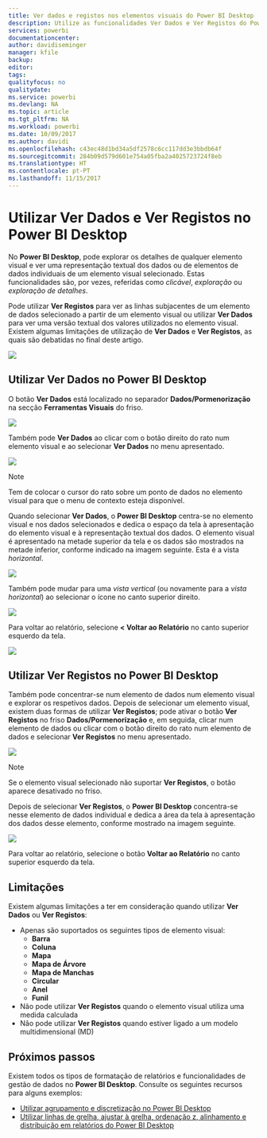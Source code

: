 ```yaml
---
title: Ver dados e registos nos elementos visuais do Power BI Desktop
description: Utilize as funcionalidades Ver Dados e Ver Registos do Power BI Desktop para explorar detalhes
services: powerbi
documentationcenter: 
author: davidiseminger
manager: kfile
backup: 
editor: 
tags: 
qualityfocus: no
qualitydate: 
ms.service: powerbi
ms.devlang: NA
ms.topic: article
ms.tgt_pltfrm: NA
ms.workload: powerbi
ms.date: 10/09/2017
ms.author: davidi
ms.openlocfilehash: c43ec48d1bd34a5df2578c6cc117dd3e3bbdb64f
ms.sourcegitcommit: 284b09d579d601e754a05fba2a4025723724f8eb
ms.translationtype: HT
ms.contentlocale: pt-PT
ms.lasthandoff: 11/15/2017
---
```

# <a name="use-see-data-and-see-records-in-power-bi-desktop"></a>Utilizar Ver Dados e Ver Registos no Power BI Desktop
No **Power BI Desktop**, pode explorar os detalhes de qualquer elemento visual e ver uma representação textual dos dados ou de elementos de dados individuais de um elemento visual selecionado. Estas funcionalidades são, por vezes, referidas como *clicável*, *exploração* ou *exploração de detalhes*.

Pode utilizar **Ver Registos** para ver as linhas subjacentes de um elemento de dados selecionado a partir de um elemento visual ou utilizar **Ver Dados** para ver uma versão textual dos valores utilizados no elemento visual. Existem algumas limitações de utilização de **Ver Dados** e **Ver Registos**, as quais são debatidas no final deste artigo.

![](media/desktop-see-data-see-records/see-data-see-records_1.png)

## <a name="using-see-data-in-power-bi-desktop"></a>Utilizar Ver Dados no Power BI Desktop
O botão **Ver Dados** está localizado no separador **Dados/Pormenorização** na secção **Ferramentas Visuais** do friso.

![](media/desktop-see-data-see-records/see-data-see-records_2.png)

Também pode **Ver Dados** ao clicar com o botão direito do rato num elemento visual e ao selecionar **Ver Dados** no menu apresentado.

![](media/desktop-see-data-see-records/see-data-see-records_3.png)

> [!NOTE]
> Tem de colocar o cursor do rato sobre um ponto de dados no elemento visual para que o menu de contexto esteja disponível.
> 
> 

Quando selecionar **Ver Dados**, o **Power BI Desktop** centra-se no elemento visual e nos dados selecionados e dedica o espaço da tela à apresentação do elemento visual e à representação textual dos dados. O elemento visual é apresentado na metade superior da tela e os dados são mostrados na metade inferior, conforme indicado na imagem seguinte. Esta é a vista *horizontal*.

![](media/desktop-see-data-see-records/see-data-see-records_4.png)

Também pode mudar para uma *vista vertical* (ou novamente para a *vista horizontal*) ao selecionar o ícone no canto superior direito.

![](media/desktop-see-data-see-records/see-data-see-records_5.png)

Para voltar ao relatório, selecione **< Voltar ao Relatório** no canto superior esquerdo da tela.

![](media/desktop-see-data-see-records/see-data-see-records_6.png)

## <a name="using-see-records-in-power-bi-desktop"></a>Utilizar Ver Registos no Power BI Desktop
Também pode concentrar-se num elemento de dados num elemento visual e explorar os respetivos dados. Depois de selecionar um elemento visual, existem duas formas de utilizar **Ver Registos**; pode ativar o botão **Ver Registos** no friso **Dados/Pormenorização** e, em seguida, clicar num elemento de dados ou clicar com o botão direito do rato num elemento de dados e selecionar **Ver Registos** no menu apresentado.

![](media/desktop-see-data-see-records/see-data-see-records_7.png)

> [!NOTE]
> Se o elemento visual selecionado não suportar **Ver Registos**, o botão aparece desativado no friso.
> 
> 

Depois de selecionar **Ver Registos**, o **Power BI Desktop** concentra-se nesse elemento de dados individual e dedica a área da tela à apresentação dos dados desse elemento, conforme mostrado na imagem seguinte.

![](media/desktop-see-data-see-records/see-data-see-records_8.png)

Para voltar ao relatório, selecione o botão **Voltar ao Relatório** no canto superior esquerdo da tela.

## <a name="limitations"></a>Limitações
Existem algumas limitações a ter em consideração quando utilizar **Ver Dados** ou **Ver Registos**:

* Apenas são suportados os seguintes tipos de elemento visual:
  * **Barra**
  * **Coluna**
  * **Mapa**
  * **Mapa de Árvore**
  * **Mapa de Manchas**
  * **Circular**
  * **Anel**
  * **Funil**
* Não pode utilizar **Ver Registos** quando o elemento visual utiliza uma medida calculada
* Não pode utilizar **Ver Registos** quando estiver ligado a um modelo multidimensional (MD)

## <a name="next-steps"></a>Próximos passos
Existem todos os tipos de formatação de relatórios e funcionalidades de gestão de dados no **Power BI Desktop**. Consulte os seguintes recursos para alguns exemplos:

* [Utilizar agrupamento e discretização no Power BI Desktop](desktop-grouping-and-binning.md)
* [Utilizar linhas de grelha, ajustar à grelha, ordenação z, alinhamento e distribuição em relatórios do Power BI Desktop](desktop-gridlines-snap-to-grid.md)


